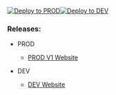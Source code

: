 [![Deploy to PROD](https://github.com/exxcellent/davit/actions/workflows/deploy-to-prod.yml/badge.svg)](https://github.com/exxcellent/davit/actions/workflows/deploy-to-prod.yml)[![Deploy to DEV](https://github.com/exxcellent/davit/actions/workflows/deploy-to-dev.yml/badge.svg)](https://github.com/exxcellent/davit/actions/workflows/deploy-to-dev.yml)

### Releases:
- PROD
  - [PROD V1 Website](https://exxcellent.github.io/davit/dev/v1/)

- DEV
  - [DEV Website](https://exxcellent.github.io/davit/dev/)
